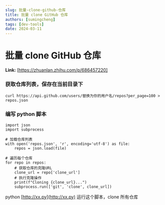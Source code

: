 ```yaml
---
slug: 批量-clone-github-仓库
title: 批量 clone GitHub 仓库
authors: [sumingcheng]
tags: [dev-tools]
date: 2024-03-11
---
```


# 批量 clone GitHub 仓库



 **Link:** [https://zhuanlan.zhihu.com/p/686457220]

### 获取仓库列表，保存在当前目录下  

`curl https://api.github.com/users/替换为你的用户名/repos?per_page=100 > repos.json`

### 编写 python 脚本  
```
import json
import subprocess

# 加载仓库列表
with open('repos.json', 'r', encoding='utf-8') as file:
    repos = json.load(file)

# 遍历每个仓库
for repo in repos:
    # 获取仓库的克隆URL
    clone_url = repo['clone_url']
    # 执行克隆操作
    print(f"Cloning {clone_url}...")
    subprocess.run(['git', 'clone', clone_url])
```

python [http://xx.py](http://xx.py) 运行这个脚本，clone 所有仓库
